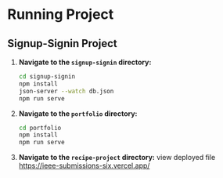 # Running Project

## Signup-Signin Project

1. **Navigate to the `signup-signin` directory:**
   ```sh
   cd signup-signin
   npm install
   json-server --watch db.json
   npm run serve
2. **Navigate to the `portfolio` directory:**
   ```sh
   cd portfolio
   npm install
   npm run serve
3. **Navigate to the `recipe-project` directory:**
   view deployed file https://ieee-submissions-six.vercel.app/





